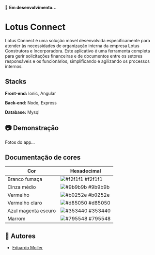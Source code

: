 
🚀 **Em desenvolvimento...**

# Lotus Connect

Lotus Connect é uma solução móvel desenvolvida especificamente para atender às necessidades de organização interna da empresa Lotus Construtora e Incorporadora. Este aplicativo é uma ferramenta completa para gerir solicitações financeiras e de documentos entre os setores responsáveis e os funcionários, simplificando e agilizando os processos internos.

## Stacks

**Front-end:** Ionic, Angular

**Back-end:** Node, Express

**Database:** Mysql

## 📷 Demonstração

Fotos do app...

## Documentação de cores

| Cor               | Hexadecimal                                                |
| ----------------- | -----------------------------------------------------------|
|  Branco fumaça       | ![#f2f1f1](https://via.placeholder.com/10/f2f1f1?text=+) #f2f1f1 |
| Cinza médio       | ![#9b9b9b](https://via.placeholder.com/10/9b9b9b?text=+) #9b9b9b |
| Vermelho       | ![#b0252e](https://via.placeholder.com/10/b0252e?text=+) #b0252e |
| Vermelho claro       | ![#d85050](https://via.placeholder.com/10/d85050?text=+) #d85050 |
| Azul magenta escuro       | ![#353440](https://via.placeholder.com/10/353440?text=+) #353440 |
| Marrom       | ![#795548](https://via.placeholder.com/10/795548?text=+) #795548 |

## 🌟 Autores

- [Eduardo Moller](https://github.com/Eduardo-Moller)


